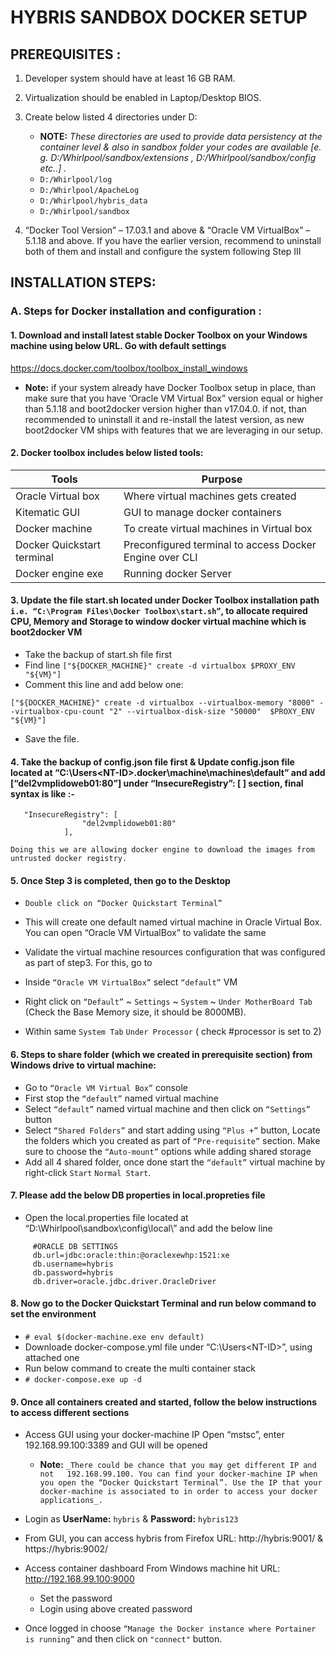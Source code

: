 # HYBRIS SANDBOX DOCKER SETUP

## PREREQUISITES : 
1.	Developer system should have at least 16 GB RAM.

2.	Virtualization should be enabled in Laptop/Desktop BIOS.

3.	Create below listed 4 directories under D:

	- **NOTE:** _These directories are used to provide data persistency at the container level & also in sandbox folder your codes are available [e. g. D:/Whirlpool/sandbox/extensions , D:/Whirlpool/sandbox/config etc..] ._
	 - `D:/Whirlpool/log`
	 - `D:/Whirlpool/ApacheLog`
	 - `D:/Whirlpool/hybris_data`
	 - `D:/Whirlpool/sandbox`

4.	“Docker Tool Version” – 17.03.1 and above & “Oracle VM VirtualBox” – 5.1.18 and above. If you have the earlier version, recommend to uninstall both of them and install and configure the system following Step III


## INSTALLATION STEPS:

	

### A.	Steps for Docker installation and configuration :


####   1.	Download and install latest stable Docker Toolbox on your Windows machine using below URL. Go with default settings
https://docs.docker.com/toolbox/toolbox_install_windows

   - **Note:** if your system already have Docker Toolbox setup in place, than make sure that you have ‘Oracle VM Virtual Box” version equal or higher than 5.1.18 and boot2docker version higher than v17.04.0. if not, than recommended to uninstall it and re-install the latest version, as new boot2docker VM ships with features that we are leveraging in our setup.
	
####   2.	Docker toolbox includes below listed tools:

| Tools                      | Purpose                                                                |
|----------------------------|------------------------------------------------------------------------|
| Oracle Virtual box         | Where virtual machines gets created                                    |
| Kitematic GUI              | GUI to manage docker containers                                        |
| Docker machine             | To create virtual machines in Virtual box                              |
| Docker Quickstart terminal | Preconfigured terminal to access Docker Engine over CLI                |
| Docker engine exe          | Running docker Server                                                  |
	
####   3.	Update the file start.sh located under Docker Toolbox installation path `i.e. “C:\Program Files\Docker Toolbox\start.sh”`,  to allocate required CPU, Memory and Storage to window docker virtual machine which is boot2docker VM
  - Take the backup of start.sh file first
  - Find line `["${DOCKER_MACHINE}" create -d virtualbox $PROXY_ENV "${VM}"]`
  - Comment this line and add below one:
```
["${DOCKER_MACHINE}" create -d virtualbox --virtualbox-memory "8000" --virtualbox-cpu-count "2" --virtualbox-disk-size "50000"  $PROXY_ENV "${VM}"]
```
  - Save the file.

  


####  4.	Take the backup of config.json file first & Update config.json file located at “C:\Users\<NT-ID>\.docker\machine\machines\default” and add [“del2vmplidoweb01:80”] under “InsecureRegistry”: [ ] section, final syntax is like :-

```
   "InsecureRegistry": [
                "del2vmplidoweb01:80"
            ],
```
`Doing this we are allowing docker engine to download the images from untrusted docker registry.`




####  5.	Once Step 3 is completed, then go to the Desktop

  - `Double click on “Docker Quickstart Terminal”`
	
  - This will create one default named virtual machine in Oracle Virtual Box. You can open “Oracle VM VirtualBox” to validate the same
	
  - Validate the virtual machine resources configuration that was configured as part of step3. For this, go to 

  - Inside `“Oracle VM VirtualBox”` select `“default”` VM

  - Right click on `“Default”` ~ `Settings` ~ `System` ~ `Under MotherBoard Tab` (Check the Base Memory size, it should be 8000MB).  
  - Within same `System Tab` `Under Processor` ( check #processor is set to 2) 
  


####  6.	Steps to share folder (which we created in prerequisite section) from Windows drive to virtual machine:

  - Go to `“Oracle VM Virtual Box”` console
  - First stop the `“default”` named virtual machine
  - Select `“default”` named virtual machine and then click on `“Settings”` button
  - Select `“Shared Folders”` and start adding using `“Plus +”` button, Locate the folders which you created as part of `“Pre-requisite”` section. Make sure to choose the `“Auto-mount”` options while adding shared storage
  - Add all 4 shared folder, once done start the `“default”` virtual machine by right-click `Start` `Normal Start`.
  


#### 7. Please add the below DB properties in local.propreties file
  - Open the local.properties file located at “D:\Whirlpool\sandbox\config\local\” and add the below line
```
     #ORACLE DB SETTINGS
     db.url=jdbc:oracle:thin:@oraclexewhp:1521:xe
     db.username=hybris
     db.password=hybris
     db.driver=oracle.jdbc.driver.OracleDriver
```
  


#### 8.	Now go to the Docker Quickstart Terminal and run below command to set the environment
  - `# eval $(docker-machine.exe env default)`  
  - Downloade docker-compose.yml file under “C:\Users\<NT-ID>”, using attached one
  - Run below command to create the multi container stack
  - `# docker-compose.exe up -d`

  

#### 9.	Once all containers created and started, follow the below instructions to access different sections
  - Access GUI using your docker-machine IP Open “mstsc”, enter 192.168.99.100:3389 and GUI will be opened

    - **Note:** `_There could be chance that you may get different IP and not   192.168.99.100. You can find your docker-machine IP when you open the “Docker Quickstart Terminal”. Use the IP that your docker-machine is associated to in order to access your docker applications_.`

  - Login as **UserName:** `hybris`  & **Password:** `hybris123`
  
  - From GUI, you can access hybris from Firefox URL: http://hybris:9001/  & https://hybris:9002/
  
  - Access container dashboard From Windows machine hit URL: http://192.168.99.100:9000
  
 	- Set the password
 	- Login using above created password
	
  - Once logged in choose `“Manage the Docker instance where Portainer is running”` and then click on `"connect"` button.
  